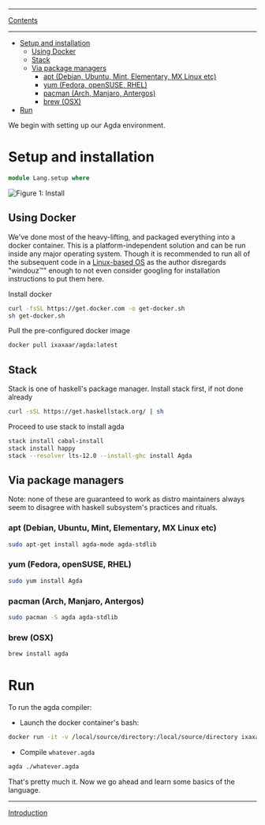 ****
[Contents](contents.html)

<!-- START doctoc generated TOC please keep comment here to allow auto update -->
<!-- DON'T EDIT THIS SECTION, INSTEAD RE-RUN doctoc TO UPDATE -->
****

- [Setup and installation](#setup-and-installation)
  - [Using Docker](#using-docker)
  - [Stack](#stack)
  - [Via package managers](#via-package-managers)
    - [apt (Debian, Ubuntu, Mint, Elementary, MX Linux etc)](#apt-debian-ubuntu-mint-elementary-mx-linux-etc)
    - [yum (Fedora, openSUSE, RHEL)](#yum-fedora-opensuse-rhel)
    - [pacman (Arch, Manjaro, Antergos)](#pacman-arch-manjaro-antergos)
    - [brew (OSX)](#brew-osx)
- [Run](#run)

<!-- END doctoc generated TOC please keep comment here to allow auto update -->

We begin with setting up our Agda environment.

# Setup and installation

```agda
module Lang.setup where
```

![Figure 1: Install](./install.png)

## Using Docker

We've done most of the heavy-lifting, and packaged everything into a docker container. This is a platform-independent solution and can be run inside any major operating system. Though it is recommended to run all of the subsequent code in a [Linux-based OS](https://www.wikihow.com/Use-Linux) as the author disregards "windouz™" enough to not even consider googling for installation instructions to put them here.

Install docker

```bash
curl -fsSL https://get.docker.com -o get-docker.sh
sh get-docker.sh
```

Pull the pre-configured docker image

```bash
docker pull ixaxaar/agda:latest
```

## Stack

Stack is one of haskell's package manager. Install stack first, if not done already

```bash
curl -sSL https://get.haskellstack.org/ | sh
```

Proceed to use stack to install agda

```bash
stack install cabal-install
stack install happy
stack --resolver lts-12.0 --install-ghc install Agda
```

## Via package managers

Note: none of these are guaranteed to work as distro maintainers always seem to disagree with haskell subsystem's practices and rituals.

### apt (Debian, Ubuntu, Mint, Elementary, MX Linux etc)

```bash
sudo apt-get install agda-mode agda-stdlib
```

### yum (Fedora, openSUSE, RHEL)

```bash
sudo yum install Agda
```

### pacman (Arch, Manjaro, Antergos)

```bash
sudo pacman -S agda agda-stdlib
```

### brew (OSX)

```bash
brew install agda
```

# Run

To run the agda compiler:

- Launch the docker container's bash:

```bash
docker run -it -v /local/source/directory:/local/source/directory ixaxaar/agda bash
```

- Compile `whatever.agda`

```bash
agda ./whatever.agda
```

That's pretty much it. Now we go ahead and learn some basics of the language.

****
[Introduction](./Lang.languageIntro.html)
